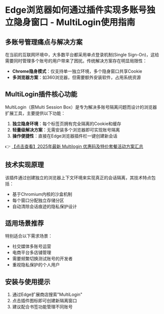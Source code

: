 # Edge浏览器如何通过插件实现多账号独立隐身窗口 - MultiLogin使用指南

## 多账号管理痛点与解决方案

在当前的互联网环境中，大多数平台都采用单点登录机制(Single Sign-On)，这给需要同时管理多个账号的用户带来了困扰。传统解决方案存在明显局限性：

- **Chrome隐身模式**：仅支持单一独立环境，多个隐身窗口共享Cookie
- **多浏览器方案**：如360浏览器，但需要额外安装软件，占用系统资源

## MultiLogin插件核心功能

MultiLogin（原Multi Session Box）是专为解决多账号隔离问题而设计的浏览器扩展工具，主要提供以下功能：

1. **独立隐身环境**：每个标签页拥有完全隔离的Cookie和缓存
2. **轻量级解决方案**：无需安装多个浏览器即可实现账号隔离
3. **操作便捷性**：直接在Edge浏览器插件栏一键创建新会话

👉 [【点击查看】2025年最新 Multilogin 优惠码及特价套餐活动方案汇总](https://bit.ly/multIlogin)

## 技术实现原理

该插件通过创建独立的浏览器上下文环境来实现真正的会话隔离，其技术特点包括：

- 基于Chromium内核的沙盒机制
- 每个窗口分配独立存储分区
- 自动清除会话痕迹的隐私保护设计

## 适用场景推荐

特别适合以下需求场景：
- 社交媒体多账号运营
- 电商平台多店铺管理
- 需要频繁切换测试账号的开发者
- 重视隐私保护的个人用户

## 安装与使用提示

1. 通过Edge扩展商店搜索"MultiLogin"
2. 点击插件图标即可创建新隔离窗口
3. 建议配合书签功能管理不同账号
